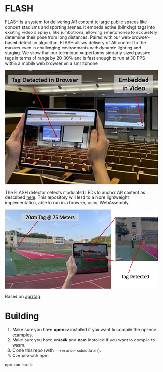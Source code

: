 # FLASH

FLASH is a system for delivering AR content to large public spaces like concert stadiums and sporting arenas. It embeds active (blinking) tags into existing video displays, like jumbotrons, allowing smartphones to accurately determine their pose from long distances. Paired with our web-browser-based detection algorithm, FLASH allows delivery of AR content to the masses even in challenging environments with dynamic lighting and staging. We show that our technique outperforms similarly sized passive tags in terms of range by 20-30% and is fast enough to run at 30 FPS within a mobile web browser on a smartphone.

![lecture hall](images/lecture_hall.png)

The FLASH detector detects modulated LEDs to anchor AR content as described [here](http://users.ece.cmu.edu/~agr/resources/publications/FLASH_ISMAR_2021.pdf).
This repository will lead to a more lightweight implementation, able to run in a browser, using WebAssembly.

![stadium](images/stadium.png)

Based on [apriltag](https://github.com/AprilRobotics/apriltag).

# Building

1. Make sure you have **opencv** installed if you want to compile the opencv examples.
2. Make sure you have **emsdk** and **npm** installed if you want to compile to wasm.
3. Clone this repo (with ```--recurse-submodules```).
4. Compile with npm:
```
npm run build
```
